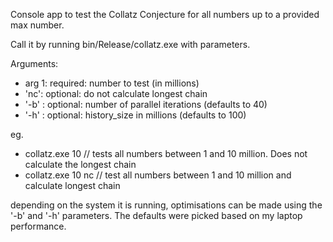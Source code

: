 Console app to test the Collatz Conjecture for all numbers up to a provided max number.

Call it by running bin/Release/collatz.exe with parameters.

Arguments:

- arg 1:	required: number to test (in millions)
- 'nc':		optional: do not calculate longest chain
- '-b' <int>: optional: number of parallel iterations (defaults to 40)
- '-h' <int>: optional: history_size in millions (defaults to 100)
  
eg.
  - collatz.exe 10     // tests all numbers between 1 and 10 million. Does not calculate the longest chain
  - collatz.exe 10 nc  // test all numbers between 1 and 10 million and calculate longest chain
 
depending on the system it is running, optimisations can be made using the '-b' and '-h' parameters. The defaults were picked based on my laptop performance.
